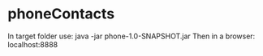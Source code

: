 # phoneContacts

In target folder use: java -jar phone-1.0-SNAPSHOT.jar
Then in a browser: localhost:8888
